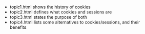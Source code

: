 - topic1.html shows the history of cookies
- topic2.html defines what cookies and sessions are
- topic3.html states the purpose of both
- topic4.html lists some alternatives to cookies/sessions, and their benefits